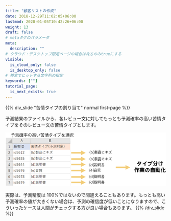 ```yaml
---
title: "顧客リストの作成"
date: 2018-12-29T11:02:05+06:00
lastmod: 2020-01-05T10:42:26+06:00
weight: 13
draft: false
# metaタグのパラメータ
meta:
  description: ""
# クラウド・デスクトップ限定ページの場合は片方のみtrueにする
visible:
  is_cloud_only: false
  is_desktop_only: false
# 検索でヒットする文字列の指定
keywords: [""]
tutorial_page:
  is_next_exists: true
---
```


{{% div_slide "苦情タイプの割り当て" normal  first-page %}}

予測結果のファイルから、各レビュー文に対してもっとも予測確率の高い苦情タイプをそのレビュー文の苦情タイプとします。

![](../img/t_slide20.png)

実際は、予測精度は 100%ではないので間違えることもあります。もっとも高い予測確率の値が大きくない場合は、予測の確信度が低いことになりますので、こういったケースは人間がチェックする方が良い場合もあります。
{{% /div_slide %}}
